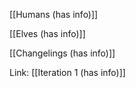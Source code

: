 [[Humans (has info)]]

[[Elves (has info)]]

[[Changelings (has info)]]

Link:
[[Iteration 1 (has info)]]